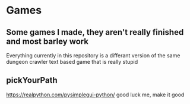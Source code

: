# Games
Some games I made, they aren't really finished and most barley work
-------------------------------


Everything currently in this repository is a differant version of the same dungeon crawler text based game that is really stupid


pickYourPath
-------------------------
https://realpython.com/pysimplegui-python/
good luck me, make it good
